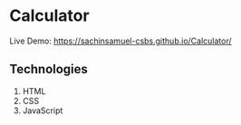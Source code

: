 # Calculator

Live Demo: https://sachinsamuel-csbs.github.io/Calculator/

## Technologies
1. HTML
2. CSS
3. JavaScript
